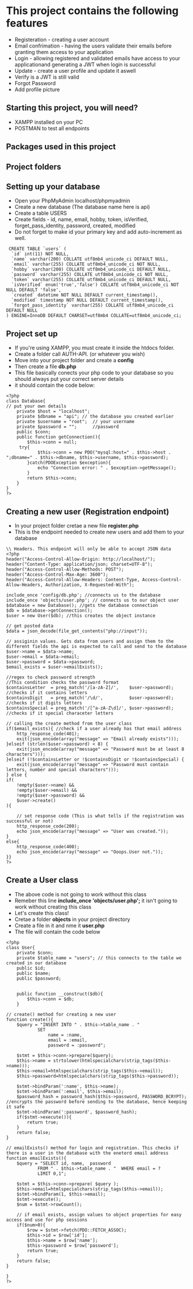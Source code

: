 # This project contains the following features
- Registeration - creating a user account 
- Email confrimation - having the users validate their emails before granting them access to your application
- Login - allowing registered and validated emails have access to your applicationand generating a JWT when login is successful
- Update - create a user profile and update it aswell
- Verify is a JWT is still valid
- Forgot Password
- Add profile picture


## Starting this project, you will need?
- XAMPP installed on your PC
- POSTMAN to test all endpoints

## Packages used in this project

## Project folders

## Setting up your database
- Open your PhpMyAdmin localhost/phpmyadmin
- Create a new database (The database name here is api)
- Create a table USERS 
- Create fields - id, name, email, hobby, token, isVerified, forget_pass_identity, password, created, modified
- Do not forget to make id your primary key and add auto-increment as well.

```
 CREATE TABLE `users` (
  `id` int(11) NOT NULL,
  `name` varchar(200) COLLATE utf8mb4_unicode_ci DEFAULT NULL,
  `email` varchar(255) COLLATE utf8mb4_unicode_ci NOT NULL,
  `hobby` varchar(200) COLLATE utf8mb4_unicode_ci DEFAULT NULL,
  `password` varchar(255) COLLATE utf8mb4_unicode_ci NOT NULL,
  `token` varchar(255) COLLATE utf8mb4_unicode_ci DEFAULT NULL,
  `isVerified` enum('true','false') COLLATE utf8mb4_unicode_ci NOT NULL DEFAULT 'false',
  `created` datetime NOT NULL DEFAULT current_timestamp(),
  `modified` timestamp NOT NULL DEFAULT current_timestamp(),
  `forgot_pass_identity` varchar(255) COLLATE utf8mb4_unicode_ci DEFAULT NULL
) ENGINE=InnoDB DEFAULT CHARSET=utf8mb4 COLLATE=utf8mb4_unicode_ci;
```

## Project set up
- If you're using XAMPP, you must create it inside the htdocs folder. 
- Create a folder call AUTH-API. (or whatever you wish)
- Move into your project folder and create a **config** 
- Then create a file **db.php**
- This file basically conects your php code to your database so you should always put your correct server details
- it should contain the code below:

```
<?php
class Database{
// put your own details 
    private $host = "localhost";
    private $dbname = "api"; // the database you created earlier
    private $username = "root";  // your username
    private $password = "";      //password
    public $conn;
    public function getConnection(){
        $this->conn = null;
     try{
            $this->conn = new PDO("mysql:host=" . $this->host . ";dbname=" . $this->dbname, $this->username, $this->password);
        }catch(PDOException $exception){
            echo "Connection error: " . $exception->getMessage();
        }
        return $this->conn;
    }
}
?>

```

## Creating a new user (Registration endpoint)
- In your project folder cretae a new file **register.php**
- This is the endpoint needed to create new users and add them to your database

```
\\ Headers. This endpoint will only be able to accept JSON data
<?php
header("Access-Control-Allow-Origin: http://localhost/");
header("Content-Type: application/json; charset=UTF-8");
header("Access-Control-Allow-Methods: POST");
header("Access-Control-Max-Age: 3600");
header("Access-Control-Allow-Headers: Content-Type, Access-Control-Allow-Headers, Authorization, X-Requested-With");

include_once 'config/db.php'; //connects us to the database
include_once 'objects/user.php'; // connects us to our object user
$database = new Database(); //gets the database connection
$db = $database->getConnection();
$user = new User($db); //this creates the object instance
 
// get posted data
$data = json_decode(file_get_contents("php://input"));
 
// assiginin values. Gets data from users and assign them to the different fields the api is expected to call and send to the database
$user->name = $data->name; 
$user->email = $data->email;
$user->password = $data->password;
$email_exists = $user->emailExists();

//regex to check password strength
//This condition checks the password format
$containsLetter  = preg_match('/[a-zA-Z]/',    $user->password); //checks if it contains letters
$containsDigit   = preg_match('/\d/',          $user->password); //checks if it digits letters
$containsSpecial = preg_match('/[^a-zA-Z\d]/', $user->password); //checks if it special characeter letters
 
// calling the create method from the user class
if($email_exists){ //check if a user already has that email address
    http_response_code(401);
    exit(json_encode(array("message" => "Email already exists")));	
}elseif (strlen($user->password) < 8) { 
    exit(json_encode(array("message" => "Password must be at least 8 characters")));	
}elseif (!$containsLetter or !$containsDigit or !$containsSpecial) {
    exit(json_encode(array("message" => "Password must contain letters, number and special characters")));	
} else {
if(
    !empty($user->name) &&
    !empty($user->email) &&
    !empty($user->password) &&
    $user->create()
){
 
    // set response code (This is what tells if the registration was successful or not)
    http_response_code(200);
    echo json_encode(array("message" => "User was created."));
}
else{
    http_response_code(400);
    echo json_encode(array("message" => "Ooops.User not."));
}}
?>
```
 
 ## Create a User class
 - The above code is not going to work without this class
 - Remeber this line  **include_once 'objects/user.php';** it isn't going to work without creating this class
 - Let's create this class!
 - Cretae a folder **objects** in your project directory
 - Create a file in it and nme it **user.php**
 - The file will contain the code below

```
<?php
class User{
	private $conn;
    private $table_name = "users"; // this connects to the table we created in our database
	public $id;
	public $name;
	public $password;
	

	public function __construct($db){
		$this->conn = $db;
	}

// create() method for creating a new user
function create(){
	$query = "INSERT INTO " . $this->table_name . "
            SET
				name = :name,
				email = :email,
                password = :password";

	$stmt = $this->conn->prepare($query);
	$this->name = strtolower(htmlspecialchars(strip_tags($this->name)));
	$this->email=htmlspecialchars(strip_tags($this->email));
    $this->password=htmlspecialchars(strip_tags($this->password));

	$stmt->bindParam(':name', $this->name);
	$stmt->bindParam(':email', $this->email);
	$password_hash = password_hash($this->password, PASSWORD_BCRYPT); //encrypts the password before sending to the database, hence keeping it safe
    $stmt->bindParam(':password', $password_hash);
	if($stmt->execute()){
		return true;
	}
	return false;
}

// emailExists() method for login and registration. This checks if there is a user in the database with the eneterd email address
function emailExists(){
	$query = "SELECT id, name,  password
			FROM " . $this->table_name . "	WHERE email = ?
            LIMIT 0,1";
            
	$stmt = $this->conn->prepare( $query );
	$this->email=htmlspecialchars(strip_tags($this->email));
	$stmt->bindParam(1, $this->email);
	$stmt->execute();
	$num = $stmt->rowCount();

	// if email exists, assign values to object properties for easy access and use for php sessions
	if($num>0){
		$row = $stmt->fetch(PDO::FETCH_ASSOC);
		$this->id = $row['id'];
		$this->name = $row['name'];
        $this->password = $row['password'];
		return true;
	}
	return false;
}

}
?>

```
